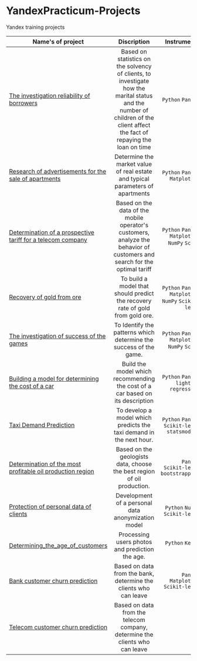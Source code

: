 # YandexPracticum-Projects
Yandex training projects

| **Name's of project**                                                                                                                                                                        |                                                                               **Discription**                                                                               |                                       **Instruments** |
|----------------------------------------------------------------------------------------------------------------------------------------------------------------------------------------------|:---------------------------------------------------------------------------------------------------------------------------------------------------------------------------:|------------------------------------------------------:|
| [The investigation reliability of borrowers](analyse_bank_users/Investigation_reliability_of_borrowers.ipynb)                                                                                | Based on statistics on the solvency of clients, to investigate how the marital status and the number of children of the client affect the fact of repaying the loan on time |                                     `Python` `Pandas` |
| [Research of advertisements for the sale of apartments](Research_of_advertisements_for_the_sale_of_apartments/Research_of_advertisements_for_the_sale_of_apartments.ipynb)                   |                                               Determine the market value of real estate and typical parameters of apartments                                                |                        `Python` `Pandas` `Matplotlib` |
| [Determination of a prospective tariff for a telecom company](Determination_of_a_prospective_tariff_for_a_telecom_company/Determination_of_a_prospective_tariff_for_a_telecom_company.ipynb) |                          Based on the data of the mobile operator's customers, analyze the behavior of customers and search for the optimal tariff                          |        `Python` `Pandas` `Matplotlib` `NumPy` `SciPy` |
| [Recovery of gold from ore](Recovery_of_gold_from_ore/Recovery_of_gold_from_ore.ipynb)                                                                                                       |                                                To build a model that should predict the recovery rate of gold from gold ore.                                                | `Python` `Pandas` `Matplotlib` `NumPy` `Scikit-learn` |
| [The investigation of success of the games](The_investigation_of_success_of_the_games/The_investigation_of_success_of_the_games.ipynb)                                                       |                                                      To Identify the patterns which determine the success of the game.                                                      |        `Python` `Pandas` `Matplotlib` `NumPy` `SciPy` |
 | [Building a model for determining the cost of a car](Predicting_the_cost_of_a_car/Predicting_the_cost_of_a_car.ipynb)                                                                        |                                                Build the model which recommending the cost of a car based on its description                                                |             `Python` `Pandas` `lightgbm` `regression` |
| [Taxi Demand Prediction](Forecasting_taxi_orders/Taxi_demand_prediction.ipynb)                                                                                                               |                                                     To develop a model which predicts the taxi demand in the next hour.                                                     |        `Python` `Pandas` `Scikit-learn` `statsmodels` |
| [Determination of the most profitable oil production region](Determination_of_the_most_profitable_oil_production_region/Determination_of_the_most_profitable_oil_production_region.ipynb)    |                                                  Based on the geologists data, choose the best region of  oil production.                                                   |               `Pandas` `Scikit-learn` `bootstrapping` |
| [Protection of personal data of clients](Protection_of_personal_data_of_clients/Protection_of_personal_data_of_clients.ipynb)                                                                |                                                             Development of a personal data anonymization model                                                              |                       `Python` `NumPy` `Scikit-learn` |
| [Determining_the_age_of_customers](Determining_the_age_of_customers/Determining_the_age_of_customers.ipynb)                                                                                  |                                                               Processing users photos and prediction the age.                                                               |                                 `Python` `Keras` `CV` |
| [Bank customer churn prediction](Bank_customer_churn_prediction/Bank_customer_churn_prediction.ipynb)                                                                                        |                                                      Based on data from the bank, determine the clients who can leave                                                       |                  `Pandas` `Matplotlib` `Scikit-learn` |
| [Telecom customer churn prediction](Telecom/telecom.ipynb)                                                                                                                                   |                                                 Based on data from the telecom company, determine the clients who can leave                                                 |                                                       |
